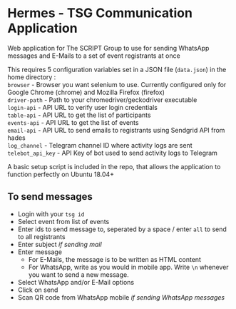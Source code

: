 # Hermes - TSG Communication Application

Web application for The SCRIPT Group to use for sending WhatsApp messages and E-Mails to a set of event registrants at once

This requires 5 configuration variables set in a JSON file (`data.json`) in the home directory :<br/>
`browser` - Browser you want selenium to use. Currently configured only for Google Chrome (chrome) and Mozilla Firefox (firefox)<br/>
`driver-path` - Path to your chromedriver/geckodriver executable<br/>
`login-api` - API URL to verify user login credentials<br/>
`table-api` - API URL to get the list of participants<br/>
`events-api` - API URL to get the list of events<br/>
`email-api` - API URL to send emails to registrants using Sendgrid API from hades<br/>
`log_channel` - Telegram channel ID where activity logs are sent<br/>
`telebot_api_key` - API Key of bot used to send activity logs to Telegram<br/>

A basic setup script is included in the repo, that allows the application to function perfectly on Ubuntu 18.04+

## To send messages
- Login with your `tsg id`
- Select event from list of events
- Enter ids to send message to, seperated by a space / enter `all` to send to all registrants
- Enter subject _if sending mail_
- Enter message
    - For E-Mails, the message is to be written as HTML content
    - For WhatsApp, write as you would in mobile app. Write `\n` whenever you want to send a new message.
- Select WhatsApp and/or E-Mail options
- Click on send
- Scan QR code from WhatsApp mobile _if sending WhatsApp messages_